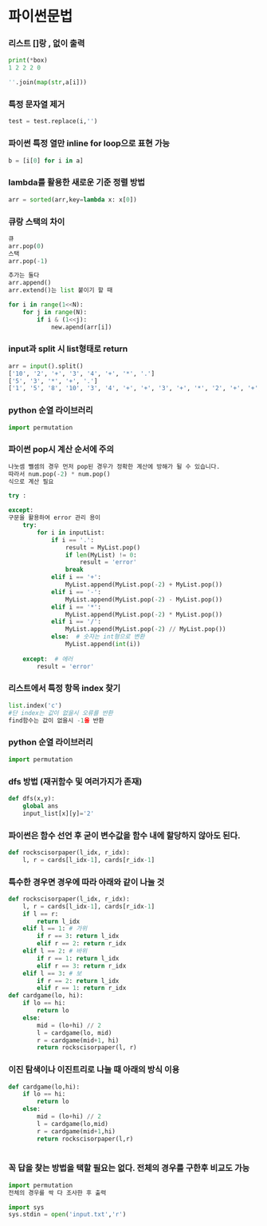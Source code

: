 # 파이썬문법

### 리스트 []랑 , 없이 출력

```python
print(*box)
1 2 2 2 0

''.join(map(str,a[i]))
```



### 특정 문자열 제거

```python
test = test.replace(i,'')
```



### 파이썬 특정 열만 inline for loop으로 표현 가능

```python
b = [i[0] for i in a]
```



### lambda를 활용한 새로운 기준 정렬 방법

```python
arr = sorted(arr,key=lambda x: x[0])
```



### 큐랑 스택의 차이

```python
큐
arr.pop(0)
스택
arr.pop(-1)

추가는 둘다
arr.append()
arr.extend()는 list 붙이기 할 때

for i in range(1<<N):
    for j in range(N):
        if i & (1<<j):
            new.apend(arr[i])
```

### input과 split 시 list형태로 return

```python
arr = input().split()
['10', '2', '+', '3', '4', '+', '*', '.']
['5', '3', '*', '+', '.']
['1', '5', '8', '10', '3', '4', '+', '+', '3', '+', '*', '2', '+', '+', '+', '.']
```

### python 순열 라이브러리

```python
import permutation
```

### 파이썬 pop시 계산 순서에 주의

```python
나눗셈 뺄셈의 경우 먼저 pop된 경우가 정확한 계산에 방해가 될 수 있습니다.
따라서 num.pop(-2) * num.pop()
식으로 계산 필요

try :

except:
구문을 활용하여 error 관리 용이
	try:
        for i in inputList:
            if i == '.':
                result = MyList.pop()
                if len(MyList) != 0:
                    result = 'error'
                break
            elif i == '+':
                MyList.append(MyList.pop(-2) + MyList.pop())
            elif i == '-':
                MyList.append(MyList.pop(-2) - MyList.pop())
            elif i == '*':
                MyList.append(MyList.pop(-2) * MyList.pop())
            elif i == '/':
                MyList.append(MyList.pop(-2) // MyList.pop())
            else:  # 숫자는 int형으로 변환
                MyList.append(int(i))
                
    except:  # 에러
        result = 'error'
```



### 리스트에서 특정 항목 index 찾기

```python
list.index('c')
#단 index는 값이 없을시 오류를 반환
find함수는 값이 없을시 -1을 반환
```



### python 순열 라이브러리

```python
import permutation
```

### 

### dfs 방법 (재귀함수 및 여러가지가 존재)

```python
def dfs(x,y):
    global ans
    input_list[x][y]='2'
```

### 

### 파이썬은 함수 선언 후 굳이 변수값을 함수 내에 할당하지 않아도 된다.

```python
def rockscisorpaper(l_idx, r_idx):
    l, r = cards[l_idx-1], cards[r_idx-1]
```

### 특수한 경우면 경우에 따라 아래와 같이 나눌 것

```python
def rockscisorpaper(l_idx, r_idx):
    l, r = cards[l_idx-1], cards[r_idx-1]
    if l == r:
        return l_idx
    elif l == 1: # 가위
        if r == 3: return l_idx
        elif r == 2: return r_idx
    elif l == 2: # 바위
        if r == 1: return l_idx
        elif r == 3: return r_idx
    elif l == 3: # 보
        if r == 2: return l_idx
        elif r == 1: return r_idx
def cardgame(lo, hi):
    if lo == hi:
        return lo
    else:
        mid = (lo+hi) // 2
        l = cardgame(lo, mid)
        r = cardgame(mid+1, hi)
        return rockscisorpaper(l, r)
```

### 이진 탐색이나 이진트리로 나눌 때 아래의 방식 이용

```python
def cardgame(lo,hi):
    if lo == hi:
        return lo
    else:
        mid = (lo+hi) // 2
        l = cardgame(lo,mid)
        r = cardgame(mid+1,hi)
        return rockscisorpaper(l,r)
    
```

### 꼭 답을 찾는 방법을 택할 필요는 없다. 전체의 경우를 구한후 비교도 가능

```python
import permutation
전체의 경우를 싹 다 조사한 후 출력

import sys
sys.stdin = open('input.txt','r')
```

